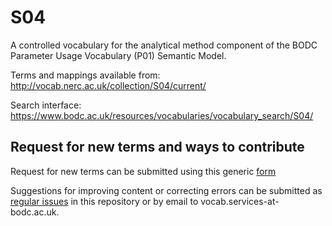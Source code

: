 # S04
A controlled vocabulary for the analytical method component of the BODC Parameter Usage Vocabulary (P01) Semantic Model.

Terms and mappings available from: http://vocab.nerc.ac.uk/collection/S04/current/

Search interface: https://www.bodc.ac.uk/resources/vocabularies/vocabulary_search/S04/

## Request for new terms and ways to contribute
Request for new terms can be submitted using this generic [form](https://docs.google.com/forms/d/e/1FAIpQLSe-ZTKJZmNT5FmyPRFsPsNt2hpB_gb6MAmm7Zp-7GSMpn5NFA/viewform?usp=pp_url&entry.1396013310=S04)

Suggestions for improving content or correcting errors can be submitted as [regular issues](https://github.com/nvs-vocabs/S04/issues/new) in this repository or by email to vocab.services-at-bodc.ac.uk. 

